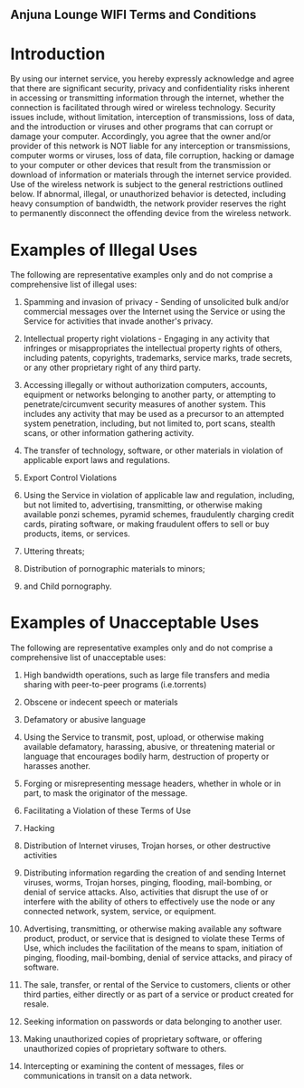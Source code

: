 ## Anjuna Lounge WIFI Terms and Conditions

# Introduction

By using our internet service, you hereby expressly acknowledge and agree that there are significant security, privacy and confidentiality risks inherent in accessing or transmitting information through the internet, whether the connection is facilitated through wired or wireless technology. Security issues include, without limitation, interception of transmissions, loss of data, and the introduction or viruses and other programs that can corrupt or damage your computer.
Accordingly, you agree that the owner and/or provider of this network is NOT liable for any interception or transmissions, computer worms or viruses, loss of data, file corruption, hacking or damage to your computer or other devices that result from the transmission or download of information or materials through the internet service provided.
Use of the wireless network is subject to the general restrictions outlined below. If abnormal, illegal, or unauthorized behavior is detected, including heavy consumption of bandwidth, the network provider reserves the right to permanently disconnect the offending device from the wireless network.

# Examples of Illegal Uses

The following are representative examples only and do not comprise a comprehensive list of illegal uses:

1. Spamming and invasion of privacy - Sending of unsolicited bulk and/or commercial messages over the Internet using the Service or using the Service for activities that invade another's privacy.

2. Intellectual property right violations - Engaging in any activity that infringes or misappropriates the intellectual property rights of others, including patents, copyrights, trademarks, service marks, trade secrets, or any other proprietary right of any third party.

3. Accessing illegally or without authorization computers, accounts, equipment or networks belonging to another party, or attempting to penetrate/circumvent security measures of another system. This includes any activity that may be used as a precursor to an attempted system penetration, including, but not limited to, port scans, stealth scans, or other information gathering activity.

4. The transfer of technology, software, or other materials in violation of applicable export laws and regulations.

5. Export Control Violations

6. Using the Service in violation of applicable law and regulation, including, but not limited to, advertising, transmitting, or otherwise making available ponzi schemes, pyramid schemes, fraudulently charging credit cards, pirating software, or making fraudulent offers to sell or buy products, items, or services.

7. Uttering threats;

8. Distribution of pornographic materials to minors;

9. and Child pornography.

# Examples of Unacceptable Uses

The following are representative examples only and do not comprise a comprehensive list of unacceptable uses:

1. High bandwidth operations, such as large file transfers and media sharing with peer-to-peer programs (i.e.torrents)

2. Obscene or indecent speech or materials

3. Defamatory or abusive language

4. Using the Service to transmit, post, upload, or otherwise making available defamatory, harassing, abusive, or threatening material or language that encourages bodily harm, destruction of property or harasses another.

5. Forging or misrepresenting message headers, whether in whole or in part, to mask the originator of the message.

6. Facilitating a Violation of these Terms of Use

7. Hacking

8. Distribution of Internet viruses, Trojan horses, or other destructive activities

9. Distributing information regarding the creation of and sending Internet viruses, worms, Trojan horses, pinging, flooding, mail-bombing, or denial of service attacks. Also, activities that disrupt the use of or interfere with the ability of others to effectively use the node or any connected network, system, service, or equipment.

10. Advertising, transmitting, or otherwise making available any software product, product, or service that is designed to violate these Terms of Use, which includes the facilitation of the means to spam, initiation of pinging, flooding, mail-bombing, denial of service attacks, and piracy of software.

11. The sale, transfer, or rental of the Service to customers, clients or other third parties, either directly or as part of a service or product created for resale.

12. Seeking information on passwords or data belonging to another user.

13. Making unauthorized copies of proprietary software, or offering unauthorized copies of proprietary software to others.

14. Intercepting or examining the content of messages, files or communications in transit on a data network.
